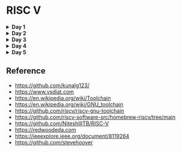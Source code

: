 <h1>RISC V</h1>
  
<details>
<summary><strong>Day 1</strong></summary>   

 <details><summary><strong>C Program</strong></summary>
 <h3>C program doing sum of numbers from 1 to 6</h3>
 <h4>Code</h4>
    
```  
#include<stdio.h>   
int main(){
   int n = 6;
   int i ;
   int sum = 0;
   for(int i =1;i<=6;i++)
   {
   sum = sum +i;}
   printf("The sum of digits from 1 to %d is %d.\n",n,sum);
   return 0;
}

```



</details>
<details> 
<summary><strong>C Program on RISCV64 compiler</strong></summary>

<h3>Code output</h3>
<div align="center">
  <img src="https://github.com/VaibhavTiwari-IIITB/RISCV/assets/140998525/7406c00f-eedf-4628-82e1-8f7595b908f4">
  

	
</div>
<h3>Assembly code output with o1 attribute</h3>
<div align="center">
	<img src="https://github.com/VaibhavTiwari-IIITB/RISCV/assets/140998525/c4297a69-d7e2-44b1-a601-46f269318d0b">
</div>

<h3>Assembly code output with ofast attribute</h3>
<div align="center">
	<img src="https://github.com/VaibhavTiwari-IIITB/RISCV/assets/140998525/acef1efd-12f5-4433-8dbf-2901d72e2911">
</div>

<h3>Step by step observation of code execution</h3>
<div align="center">
  <img src = "https://github.com/VaibhavTiwari-IIITB/RISCV/assets/140998525/75692f76-f88d-4e7c-91c6-389aa1632698">
	
</div>

 <h3>Commands used:</h3>
 
```
riscv64-unknown-elf-gcc -O1 -mabi=lp64 -march=rv64i -o sum1to6.o sum1to6.c

```

<h4>Explanation:</h4>
<p>
	<ul>
	<li>  <strong> riscv64-unknown-elf-gcc:</strong> 
        This is the command to invoke the RISC-V GCC compiler. It's used to compile C and C++ code for RISC-V architectures.
        riscv64 specifies the target architecture, which is the 64-bit version of RISC-V.
        unknown-elf indicates the target environment. The "ELF" part stands for "Executable and Linkable Format," which is a common file format for executables, object code, and shared libraries.
         </li> 
    <li><strong>-O1:</strong>
        This flag specifies the optimization level for the compiler. -O1 indicates optimization level 1.
        Optimization levels control how aggressively the compiler optimizes the code. Level 1 provides basic optimizations to improve code performance without spending excessive time on compilation.
        </li> 
  <li> <strong> -mabi=lp64:</strong>
        The -mabi flag specifies the ABI (Application Binary Interface) to use for the compilation.
        lp64 indicates that the ABI uses 64-bit data types (long and pointer) and is commonly used in RISC-V systems.</li> 

  <li> <strong> -march=rv64i:</strong>
        The -march flag specifies the target RISC-V architecture to generate code for.
        rv64i indicates the RISC-V architecture specification. Here, rv64 specifies a 64-bit RISC-V architecture, and i indicates the "I" base integer instruction set. This set includes the fundamental integer arithmetic and control flow instructions.</li> 

   <li><strong> -o sum1ton.o:</strong>
        The -o flag specifies the output file name for the compiled code.
        sum1ton.o is the name of the output file. The .o extension indicates that it's an object file, which contains the compiled machine code ready to be linked with other object files to create an executable.</li> 

   <li><strong>sum1ton.c:</strong>
        This is the source file that you want to compile.
        sum1ton.c is the name of the C source file that contains the code to be compiled.</li> 

 </ul>
 
</p><br>

```
riscv64-unknown-elf-objdump -d sum1ton.o

```
<p>
	<h4>Explanation :</h4>
	It is used to disassemble an object file (sum1ton.o) produced by a RISC-V toolchain. The objdump command is commonly used to analyze and display information about object files, executable files, and libraries.<br>

In this specific case,the riscv64-unknown-elf-objdump command, which is part of the RISC-V toolchain and is used to disassemble RISC-V machine code into human-readable assembly instructions.

When the command is run, it will generate a disassembly listing of the instructions contained within the sum1ton.o object file. This can be particularly useful for inspecting the assembly code produced by the compiler or for debugging purposes.<br>

The -d flag specifies that we want to disassemble the code, and sum1ton.o is the name of the object file you want to disassemble.


</p>

</details>
</details>














<details>
<summary><strong>Day 2</strong></summary>
<h2>The New Algorithm For Sum 1ton c program</h2>	

<div align="center">
<img width="737" alt="Screenshot 2023-08-24 at 12 11 19 PM" src="https://github.com/VaibhavTiwari-IIITB/RISCV/assets/140998525/52586927-3aed-4df1-8a72-f34503e5449d">
</div>

<h2>Code</h2>

```c
#include <stdio.h>

extern int load(int x, int y); 

int main() {
	int result = 0;
       	int count = 9;
    	result = load(0x0, count+1);
    	printf("Sum of number from 1 to %d is %d\n", count, result); 
}

```

<h2>Assembly Code For Load Function</h2>

```asm
.section .text
.global load
.type load, @function

load:
	add 	a4, a0, zero //Initialize sum register a4 with 0x0
	add 	a2, a0, a1   // store count of 10 in register a2. Register a1 is loaded with 0xa (decimal 10) from main program
	add	a3, a0, zero // initialize intermediate sum register a3 by 0
loop:	add 	a4, a3, a4   // Incremental addition
	addi 	a3, a3, 1    // Increment intermediate register by 1	
	blt 	a3, a2, loop // If a3 is less than a2, branch to label named <loop>
	add	a0, a4, zero // Store final result to register a0 so that it can be read by main program
	ret

```
<h2>Execution</h2>
<div align="center">
[	<img src="https://github.com/VaibhavTiwari-IIITB/RISCV/assets/140998525/e2ad21ce-829a-4717-86be-519fe047ce59">
</div>



<h2>Contents of rv32im.sh(Shell script file)</h2>

```
riscv64-unknown-elf-gcc -c -mabi=ilp32 -march=rv32im -o 1to9_custom.o 1to9_custom.c
riscv64-unknown-elf-gcc -c -mabi=ilp32 -march=rv32im -o load.o load.S

riscv64-unknown-elf-gcc -c -mabi=ilp32 -march=rv32im -o syscalls.o syscalls.c
riscv64-unknown-elf-gcc -mabi=ilp32 -march=rv32im -Wl,--gc-sections -o firmware.elf load.o 1to9_custom.o syscalls.o -T riscv.ld -lstdc++
chmod -x firmware.elf
riscv64-unknown-elf-gcc -mabi=ilp32 -march=rv32im -nostdlib -o start.elf start.S -T start.ld -lstdc++
chmod -x start.elf
riscv64-unknown-elf-objcopy -O verilog start.elf start.tmp
riscv64-unknown-elf-objcopy -O verilog firmware.elf firmware.tmp
cat start.tmp firmware.tmp > firmware.hex
python3 hex8tohex32.py firmware.hex > firmware32.hex
rm -f start.tmp firmware.tmp
iverilog -o testbench.vvp testbench.v picorv32.v
chmod -x testbench.vvp
vvp -N testbench.vvp

```

<h3>Explanation</h3>
<p>
<br>

1. `riscv64-unknown-elf-gcc -c -mabi=ilp32 -march=rv32im -o 1to9_custom.o 1to9_custom.c`
   - This command compiles the C source file `1to9_custom.c` into an object file `1to9_custom.o`. It uses the RISC-V GCC compiler targeting the ILP32 ABI (Application Binary Interface) and the RV32IM architecture.
<br>

2. `riscv64-unknown-elf-gcc -c -mabi=ilp32 -march=rv32im -o load.o load.S`
   - Similar to the previous command, this compiles the assembly source file `load.S` into an object file `load.o`.
<br>

3. `riscv64-unknown-elf-gcc -c -mabi=ilp32 -march=rv32im -o syscalls.o syscalls.c`
   - This compiles another C source file `syscalls.c` into an object file `syscalls.o`.
<br>

4. `riscv64-unknown-elf-gcc -mabi=ilp32 -march=rv32im -Wl,--gc-sections -o firmware.elf load.o 1to9_custom.o syscalls.o -T riscv.ld -lstdc++`
   - This links the previously compiled object files (`load.o`, `1to9_custom.o`, `syscalls.o`) along with the necessary libraries and linker script `riscv.ld` to create an ELF executable named `firmware.elf`. The linker is instructed to perform garbage collection on unused sections.
<br>

5. `chmod -x firmware.elf`
   - This command changes the permissions of the `firmware.elf` file to remove its execute permission.
<br>

6. `riscv64-unknown-elf-gcc -mabi=ilp32 -march=rv32im -nostdlib -o start.elf start.S -T start.ld -lstdc++`
   - Similar to step 4, this compiles and links an assembly source file `start.S` with libraries and linker script `start.ld` to create another ELF executable named `start.elf`. The `-nostdlib` flag indicates that the standard library should not be included.
<br>

7. `chmod -x start.elf`
   - Similar to step 5, this changes the permissions of the `start.elf` file to remove its execute permission.
<br>

8. `riscv64-unknown-elf-objcopy -O verilog start.elf start.tmp`
   - This command uses the `objcopy` tool to convert the `start.elf` file into a Verilog memory initialization file `start.tmp` in the "verilog" format.
<br>

9. `riscv64-unknown-elf-objcopy -O verilog firmware.elf firmware.tmp`
   - Similar to step 8, this converts the `firmware.elf` file into a Verilog memory initialization file `firmware.tmp`.
<br>

10. `cat start.tmp firmware.tmp > firmware.hex`
    - This concatenates the content of `start.tmp` and `firmware.tmp` files to create a combined Verilog memory initialization file `firmware.hex`.
<br>

11. `python3 hex8tohex32.py firmware.hex > firmware32.hex`
    - This step involves a Python script named `hex8tohex32.py`, which takes the `firmware.hex` file (assumed to contain 8-bit memory data) and converts it to 32-bit memory data format, saving the result in `firmware32.hex`.
<br>

12. `rm -f start.tmp firmware.tmp`
    - This removes the temporary Verilog memory initialization files.
<br>

13. `iverilog -o testbench.vvp testbench.v picorv32.v`
    - This compiles Verilog source files `testbench.v` and `picorv32.v` using the Icarus Verilog compiler to create a simulation executable `testbench.vvp`.
<br>

14. `chmod -x testbench.vvp`
    - This removes the execute permission from the simulation executable.
<br>

15. `vvp -N testbench.vvp`
    - This runs the compiled simulation executable using the VVP (Verilog VVP) simulator.
<br>

In summary, this script performs a series of compilation, linking, and conversion steps to prepare and simulate RISC-V assembly and C code using a combination of tools and scripts. The resulting simulation involve the execution of the RISC-V code within the given constraints and configurations.
</p>


</details>




















<details>
<summary><strong>Day 3</strong></summary>
	
<details><summary><strong>TL-Verilog and Makerchip IDE</strong></summary>
<p>TL-Verilog, short for Transaction-Level Verilog, is a hardware description and design language used for specifying and designing digital systems, particularly focusing on transaction-level abstraction and high-level design. It extends traditional Verilog and SystemVerilog languages by introducing higher-level constructs that facilitate the design and verification process, making it more suitable for complex system-on-chip (SoC) designs.</p>

 <p>Makerchip is an online Integrated Development Environment (IDE) designed specifically for digital system design and hardware description. It provides a platform for creating, simulating, and visualizing digital designs using various hardware description languages and tools, including SystemVerilog, Verilog, and TL-Verilog. Makerchip aims to simplify the process of designing and simulating digital circuits by offering an accessible and user-friendly interface.</p>
</details>

<details><summary><strong>Introduction to Makerchip IDE</strong></summary>
<h2>Pythagorean Template</h2>
<div align = "center">
<img width="1470" alt="1" src="https://github.com/VaibhavTiwari-IIITB/RISCV/assets/140998525/f05cd1b6-6bb3-4e7a-bcd8-ce1d0efc32b8">
</div>


<h2>Inverter</h2>
<div align = "center">
<img width="1470" alt="2" src="https://github.com/VaibhavTiwari-IIITB/RISCV/assets/140998525/13b6405d-48c7-49ca-8df2-66439ee62553">
</div>

<h2>Multiplexer</h2>
<div align = "center">
<img width="1470" alt="3" src="https://github.com/VaibhavTiwari-IIITB/RISCV/assets/140998525/c672a21a-d4bb-4fe3-98b9-50f8d0d4c29d">
</div>

 <h2>Vector Usage</h2>
<div align = "center">
<img width="1470" alt="4" src="https://github.com/VaibhavTiwari-IIITB/RISCV/assets/140998525/5896b706-a7c1-448d-a645-f6f644f6ea36">
</div>

<h2>Wide Multiplexer</h2>
<div align = "center">
<img width="1470" alt="5" src="https://github.com/VaibhavTiwari-IIITB/RISCV/assets/140998525/710930a4-f1d1-4804-9a9b-69240eff5fc0">
</div>

<h2>Calculator</h2>
<div align = "center">
<img width="1470" alt="6" src="https://github.com/VaibhavTiwari-IIITB/RISCV/assets/140998525/82fe89c8-3992-446c-82ac-fca177f6ac13">
</div>
<br>
<div align="center"><h1>Sequential Logic</h1></div>
<h2>4-bit Up Counter</h2>
<div align = "center">
<img width="1470" alt="8" src="https://github.com/VaibhavTiwari-IIITB/RISCV/assets/140998525/ef610cb6-e4d6-4dfe-9f10-5b0b8366613a">
</div>

<h2>Fibonacci Sequence</h2>
<div align = "center">
	
<img width="959" alt="9" src="https://github.com/VaibhavTiwari-IIITB/RISCV/assets/140998525/4617f62f-8833-40c1-bb8a-08527870239e">
<img width="1470" alt="10" src="https://github.com/VaibhavTiwari-IIITB/RISCV/assets/140998525/c3d1c0aa-16b3-41b3-9e8b-13e6cceed279">
</div>
 <div align="center">
	 <h1>Pipelined Logic</h1>
 </div>
 <h2>2-Cycle Calculator</h2>
<img width="1470" alt="11" src="https://github.com/VaibhavTiwari-IIITB/RISCV/assets/140998525/a17bd09d-8458-4bed-af8f-3997803d5e51">
<br>
 <div align="center">
	 <h1>Validity</h1>
 </div>
 <p>In logic circuits and digital design, "validity" typically refers to the concept of ensuring that signals or data within a system are in a valid or reliable state before they are processed or used in subsequent stages. Validity plays a crucial role in maintaining the correctness and proper functioning of digital systems. </p>
 <h3>Advantages of Validity</h3>
 <p>
	 <ul>
		 <li> Reliable Operation: Validity guarantees that the system operates reliably and produces accurate results. Without ensuring the validity of inputs, the output of digital circuits could be unpredictable or incorrect.</li>
		 <li>Validity ensures that data transitions are synchronized with clock edges, which leads to consistent behavior and predictable outputs. This is especially important in synchronous digital systems.</li>
		 <li>Design Verification: Validity considerations are crucial during design verification and testing. Ensuring inputs are in valid states allows for more targeted testing and easier debugging of issues.</li>
		 <li>Power Efficiency: Validity checks can prevent unnecessary switching of logic values when inputs are changing rapidly. This helps reduce dynamic power consumption in the system.</li>
	 </ul>
 </p>
 </details>

</details>













<details>
<summary><strong>Day 4</strong></summary>
	<h2>PC Logic</h2>

<p>
	A program counter (PC), also known as an instruction pointer (IP) in some architectures, is a fundamental component of a computer's central processing unit (CPU). It's a special register that keeps track of the memory address of the next instruction to be executed in a program. The program counter is used in conjunction with the fetch-execute cycle, which is the basic process through which a CPU carries out instructions.<br><br>

The working of program counter in a nutshell<br><br>

Fetch: The CPU fetches the instruction from memory at the address pointed to by the program counter.<br><br>

Increment: After the fetch, the program counter is incremented to point to the next memory location where the next instruction resides.<br><br>

Execute: The fetched instruction is then executed.<br><br>

 Repeat: The process repeats, with the program counter always indicating the memory address of the next instruction to be fetched and executed.<br><br>
</p>

```
|cpu
      @0
         $reset = *reset;
         $pc[31:0] = >>1$reset ? 0 : >>1$pc + 32'd4;

```

<h4>Output</h4>
<div align ="center">

<img width="1470" alt="1" src="https://github.com/VaibhavTiwari-IIITB/RISCV/assets/140998525/2b9bb42f-549c-44f2-a881-dca6499ec7db">

</div>
<br>

<h2>Fetch</h2>
<p>
Let's delve deeper into the fetch stage:
<br><br>
Fetch Instruction: In this stage, the CPU retrieves the next instruction from memory. The address of the instruction to be fetched is provided by the program counter (PC). The program counter holds the memory address of the next instruction to be executed. It is updated during each cycle to point to the next instruction.
<br><br>
Memory Access: The CPU sends a memory read request to the memory unit, specifying the address pointed to by the program counter. The memory unit then retrieves the instruction from the specified memory location and provides it to the CPU.
<br><br>
Instruction Register (IR): The fetched instruction is loaded into a special register called the instruction register (IR). The instruction register temporarily holds the fetched instruction until it's ready to be decoded and executed.
<br><br>
Program Counter Update: After the fetch, the program counter is incremented to point to the memory address of the next instruction. The exact increment depends on the length of the fetched instruction (which can vary between different instructions and architectures).
<br><br>
At this point, the fetched instruction is in the instruction register, and the CPU is ready to move on to the "decode" stage, during which the fetched instruction is interpreted to determine what operation needs to be executed.
</p>

```
|cpu
      @0
         $reset = *reset;
         $pc[31:0] = >>1$reset ? 0 : >>1$pc + 32'd4;
      @1
         $imem_rd_en = !$reset;
         $imem_rd_addr[M4_IMEM_INDEX_CNT-1:0] = $pc[M4_IMEM_INDEX_CNT+1:2];
         $instr[31:0] = $imem_rd_data[31:0];
         
      ?$imem_rd_en
         @1
            $imem_rd_data[31:0] = /imem[$imem_rd_addr]$instr;

      
```

<h4>Output</h4>
<div>
<img width="1467" alt="2" src="https://github.com/VaibhavTiwari-IIITB/RISCV/assets/140998525/cee6dff3-4a1e-4cca-a8b4-00c244e3dda9">
</div>

<h4>Viz Output</h4>
<div>
<img width="854" alt="3" src="https://github.com/VaibhavTiwari-IIITB/RISCV/assets/140998525/e3f7e3b3-ea34-4240-8e0f-c122b411e21a"></div>

<h2>Decode Logic</h2>
<h3>Decode Logic code</h3>

```tlv
\m4_TLV_version 1d: tl-x.org
\SV
   // This code can be found in: https://github.com/stevehoover/RISC-V_MYTH_Workshop
   
   m4_include_lib(['https://raw.githubusercontent.com/BalaDhinesh/RISC-V_MYTH_Workshop/master/tlv_lib/risc-v_shell_lib.tlv'])

\SV
   m4_makerchip_module   // (Expanded in Nav-TLV pane.)
\TLV

   // /====================\
   // | Sum 1 to 9 Program |
   // \====================/
   //
   // Program for MYTH Workshop to test RV32I
   // Add 1,2,3,...,9 (in that order).
   //
   // Regs:
   //  r10 (a0): In: 0, Out: final sum
   //  r12 (a2): 10
   //  r13 (a3): 1..10
   //  r14 (a4): Sum
   // 
   // External to function:
   m4_asm(ADD, r10, r0, r0)             // Initialize r10 (a0) to 0.
   // Function:
   m4_asm(ADD, r14, r10, r0)            // Initialize sum register a4 with 0x0
   m4_asm(ADDI, r12, r10, 1010)         // Store count of 10 in register a2.
   m4_asm(ADD, r13, r10, r0)            // Initialize intermediate sum register a3 with 0
   // Loop:
   m4_asm(ADD, r14, r13, r14)           // Incremental addition
   m4_asm(ADDI, r13, r13, 1)            // Increment intermediate register by 1
   m4_asm(BLT, r13, r12, 1111111111000) // If a3 is less than a2, branch to label named <loop>
   m4_asm(ADD, r10, r14, r0)            // Store final result to register a0 so that it can be read by main program
   
   // Optional:
   // m4_asm(JAL, r7, 00000000000000000000) // Done. Jump to itself (infinite loop). (Up to 20-bit signed immediate plus implicit 0 bit (unlike JALR) provides byte address; last immediate bit should also be 0)
   m4_define_hier(['M4_IMEM'], M4_NUM_INSTRS)

   |cpu
      @0
         $reset = *reset;



      // YOUR CODE HERE
      // ...
      @0
         $pc[31:0] = >>1$reset ? 32'd0 : (>>1$taken_branch ? >>1$br_tgt_pc :  (>>1$pc+32'd4));
      @1
         //Instruction Fetch
         $imem_rd_en = !$reset;
         $imem_rd_addr[M4_IMEM_INDEX_CNT-1:0] = $pc[M4_IMEM_INDEX_CNT+1:2];
         $instr[31:0] = $imem_rd_data[31:0];
      ?$imem_rd_en
         @1
            $imem_rd_data[31:0] = /imem[$imem_rd_addr]$instr;
      @1
         //Instruction Decode
         $is_i_instr = $instr[6:2] ==? 5'b0000x ||
                       $instr[6:2] ==? 5'b001x0 ||
                       $instr[6:2] ==? 5'b11001 ||
                       $instr[6:2] ==? 5'b11100;
         
         $is_u_instr = $instr[6:2] ==? 5'b0x101;
         
         $is_r_instr = $instr[6:2] ==? 5'b01011 ||
                       $instr[6:2] ==? 5'b011x0 ||
                       $instr[6:2] ==? 5'b10100;
         
         $is_b_instr = $instr[6:2] ==? 5'b11000;
         
         $is_j_instr = $instr[6:2] ==? 5'b11011;
         
         $is_s_instr = $instr[6:2] ==? 5'b0100x;
         
         $imm[31:0] = $is_i_instr ? {{21{$instr[31]}}, $instr[30:20]} :
                      $is_s_instr ? {{21{$instr[31]}}, $instr[30:25], $instr[11:7]} :
                      $is_b_instr ? {{20{$instr[31]}}, $instr[7], $instr[30:25], $instr[11:8], 1'b0} :
                      $is_u_instr ? {$instr[31:12], 12'b0} :
                      $is_j_instr ? {{12{$instr[31]}}, $instr[19:12], $instr[20], $instr[30:21], 1'b0} :
                                    32'b0;
         $opcode[6:0] = $instr[6:0];
         
         $rs2_valid = $is_r_instr || $is_s_instr || $is_b_instr;
         ?$rs2_valid
            $rs2[4:0] = $instr[24:20];
            
         $rs1_valid = $is_r_instr || $is_i_instr || $is_s_instr || $is_b_instr;
         ?$rs1_valid
            $rs1[4:0] = $instr[19:15];
         
         $funct3_valid = $is_r_instr || $is_i_instr || $is_s_instr || $is_b_instr;
         ?$funct3_valid
            $funct3[2:0] = $instr[14:12];
            
         $funct7_valid = $is_r_instr ;
         ?$funct7_valid
            $funct7[6:0] = $instr[31:25];
            
         $rd_valid = $is_r_instr || $is_i_instr || $is_u_instr || $is_j_instr;
         ?$rd_valid 
            $rd[4:0] = $instr[11:7]; //rd - Destination Register
            
         $dec_bits [10:0] = {$funct7[5], $funct3, $opcode};
         $is_beq = $dec_bits ==? 11'bx_000_1100011;
         $is_bne = $dec_bits ==? 11'bx_001_1100011;
         $is_blt = $dec_bits ==? 11'bx_100_1100011;
         $is_bge = $dec_bits ==? 11'bx_101_1100011;
         $is_bltu = $dec_bits ==? 11'bx_110_1100011;
         $is_bgeu = $dec_bits ==? 11'bx_111_1100011;
         $is_addi = $dec_bits ==? 11'bx_000_0010011;
         $is_add = $dec_bits ==? 11'b0_000_0110011;
         
      @1
         //Register File Read
         $rf_wr_en = 1'b0;
         $rf_wr_index[4:0] = 5'b0;
         $rf_wr_data[31:0] = 32'b0;
         
         $rf_rd_en1 = $rs1_valid;
         $rf_rd_index1[4:0] = $rs1;
         
         $rf_rd_en2 = $rs2_valid;
         $rf_rd_index2[4:0] = $rs2;
         
         $src1_value[31:0] = $rf_rd_data1;
         $src2_value[31:0] = $rf_rd_data2;
         
      @1
         //ALU
         $result[31:0] = $is_addi ? $src1_value + $imm :
                         $is_add ? $src1_value + $src2_value :
                         32'bx ;
      @1
         //Register File Write
         $rf_wr_en = $rd_valid && $rd != 5'b0;
         $rf_wr_index[4:0] = $rd;
         $rf_wr_data[31:0] = $result;
         
      @1
         //Branch Instructions
         $taken_branch = $is_beq ? ($src1_value == $src2_value):
                         $is_bne ? ($src1_value != $src2_value):
                         $is_blt ? (($src1_value < $src2_value) ^ ($src1_value[31] != $src2_value[31])):
                         $is_bge ? (($src1_value >= $src2_value) ^ ($src1_value[31] != $src2_value[31])):
                         $is_bltu ? ($src1_value < $src2_value):
                         $is_bgeu ? ($src1_value >= $src2_value):
                                    1'b0;
         `BOGUS_USE($taken_branch)
         $br_tgt_pc[31:0] = $pc + $imm;
      // Note: Because of the magic we are using for visualisation, if visualisation is enabled below,
      //       be sure to avoid having unassigned signals (which you might be using for random inputs)
      //       other than those specifically expected in the labs. You'll get strange errors for these.

   
   // Assert these to end simulation (before Makerchip cycle limit).
   *passed = *cyc_cnt > 40;
   *failed = 1'b0;
   
   // Macro instantiations for:
   //  o instruction memory
   //  o register file
   //  o data memory
   //  o CPU visualization
   |cpu
      m4+imem(@1)    // Args: (read stage)
      m4+rf(@1, @1)  // Args: (read stage, write stage) - if equal, no register bypass is required
      //m4+dmem(@4)    // Args: (read/write stage)
      //m4+myth_fpga(@0)  // Uncomment to run on fpga

   m4+cpu_viz(@4)    // For visualisation, argument should be at least equal to the last stage of CPU logic. @4 would work for all labs.
\SV
   endmodule

```

<h4>Schematic output</h4>
<div align="center">
<img width="764" alt="4" src="https://github.com/VaibhavTiwari-IIITB/RISCV/assets/140998525/2f49c70d-0879-4ce9-8536-ce1561b7490e">
</div>

<h4>Waveform output</h4>
<div align="center">
<img width="905" alt="5" src="https://github.com/VaibhavTiwari-IIITB/RISCV/assets/140998525/ba9436e0-ebfc-4ef1-9e67-87271aa14dfe">
</div>


</details>

</div>
</detail>



















<details>

<summary><strong>Day 5</strong></summary>
<p>
<h2>Pitfalls of Pipelining: Navigating Branch Instruction Hazards</h2>

Pipelining, a technique aimed at bolstering processor speed, subdivides instruction execution into discrete phases. However, the introduction of pipelining also ushers in challenges known as hazards—obstacles that can disrupt the fluid progression of instructions. Among these, the "branch instruction hazard," commonly recognized as the "branch penalty," stands out prominently.

**1. Structural Clash:**

A structural hazard arises when resource conflicts emerge within the pipeline. For instance, a branch instruction might vie for access to the same processing unit or memory segment already occupied by another instruction in the pipeline. This clash forces a pipeline pause, during which resources are either redistributed or the conflict is resolved. Structural hazards sow inefficiency and chip away at performance by delaying instruction completion.

**2. Data Tug-of-War:**

Data hazards manifest when instructions hinge on outcomes from earlier instructions, yet the requisite data remains elusive. In the context of branch instructions, data hazards crop up when succeeding instructions lean on the result of a prior branch instruction. However, the actual outcome of the branch—whether it's taken or not—remains uncertain. Mismanagement of this can yield inaccurate results. Techniques like forwarding or stalling resolve data hazards, ensuring that instructions access accurate data for proper execution.

**3. Control Conundrum (Branch Hazard):**

Control hazards take center stage when grappling with branch instructions in pipelining. They stem from the ambiguity surrounding a branch's outcome—whether it will be taken or bypassed. In a pipelined processor, instructions are proactively fetched to sustain pipeline flow. Yet, the actual verdict of a branch might only materialize during the execution phase. If the branch's outcome diverges from the prediction formed during the fetch phase, subsequent instructions procured after the branch could prove erroneous.

In response to control hazards, contemporary processors leverage branch prediction techniques to formulate educated guesses about a branch's likelihood of being taken. Accurate predictions facilitate seamless pipeline advancement. However, if predictions falter, a process labeled "pipeline flushing" comes into play. This entails discarding all instructions procured after the misjudged branch, effectively resetting the pipeline to the correct sequence. Such flushing exacts a performance toll, termed the "branch penalty," as it squanders effort and triggers pipeline halts.

In summation, branch instructions introduce hazards to pipelining due to the demand for judgment calls concerning instruction sequence, resource allotment, and data interdependencies. Skillful hazard management through strategies like branch prediction and pipeline flushing proves pivotal in upholding pipeline efficiency and amplifying processor performance.
</p>	

<p>
<h2>Unveiling the Waterfall Logic Paradigm</h2>

Waterfall logic, often referred to as the "waterfall model," is a sequential software development approach that encapsulates the essence of linear progression. This methodology is characterized by a structured, step-by-step framework, where each phase flows into the next like a cascading waterfall. This document delves into the key aspects of the waterfall logic paradigm, elucidating its stages, merits, and limitations.

**1. Phases of Waterfall Logic:**

The waterfall model comprises distinct, well-defined phases, each building upon the accomplishments of the preceding one:

**a. Requirements Gathering:** Inception involves capturing comprehensive project requirements, setting the stage for the subsequent phases.

**b. System Design:** This phase outlines the overall system architecture, identifying components and their relationships.

**c. Implementation:** Here, the actual coding takes place, translating design concepts into functional software.

**d. Testing:** Rigorous testing verifies the software's functionality against requirements, identifying defects for rectification.

**e. Deployment:** The fully tested software is deployed to the intended environment, making it accessible to users.

**f. Maintenance:** Post-deployment, ongoing maintenance tackles bug fixes, updates, and enhancements.

**2. Advantages of Waterfall Logic:**

- **Clarity and Predictability:** The linear nature of waterfall logic offers clarity in project progression, making it easier to estimate timelines and resources.
  
- **Comprehensive Documentation:** Each phase mandates documentation, resulting in a well-documented project lifecycle for future reference.
  
- **Early Planning:** Rigorous initial planning ensures a solid foundation, reducing the likelihood of major changes down the line.
  
- **Clear Milestones:** Well-defined phase boundaries provide clear milestones, aiding project tracking and assessment.
  
**3. Limitations and Criticisms:**

- **Inflexibility:** Once a phase is completed, revisiting it can be challenging, making it less adaptive to changing requirements.
  
- **Late User Involvement:** Stakeholder input typically occurs early, potentially leading to a mismatch between the final product and user needs.
  
- **Uncertainty Handling:** Inadequate provisions for addressing uncertainties or evolving requirements may hinder adaptability.
  
- **Real-world Application Suitability:** Ideal for projects with well-understood requirements, but may not align with projects that demand iterative exploration.
  
**4. Variations and Modern Adaptations:**

Over time, variations and adaptations of the waterfall model have emerged, such as the "V-Model," which emphasizes rigorous testing in conjunction with each development phase, and the "W-Model," which incorporates maintenance and user feedback loops.

**Conclusion:**

The waterfall logic paradigm, reminiscent of a cascading waterfall, offers a structured, methodical approach to software development. Its sequential nature fosters clarity and predictability, yielding comprehensive documentation and clear milestones. However, its rigidity and potential lack of adaptability to evolving requirements have prompted the development of more flexible methodologies. As the software development landscape evolves, waterfall logic remains a foundational model that continues to inspire adaptations and innovations.

<div align="center">
<img width="1470" alt="1" src="https://github.com/VaibhavTiwari-IIITB/RISCV/assets/140998525/80781a78-38dd-410f-9b55-3f6f48599f81">
</div>

<h4>Final 4 stage implementation code</h4>

```tlv
\m4_TLV_version 1d: tl-x.org
\SV
   // This code can be found in: https://github.com/stevehoover/RISC-V_MYTH_Workshop
   
   m4_include_lib(['https://raw.githubusercontent.com/BalaDhinesh/RISC-V_MYTH_Workshop/master/tlv_lib/risc-v_shell_lib.tlv'])

\SV
   m4_makerchip_module   // (Expanded in Nav-TLV pane.)
\TLV
     
   // /====================\
   // | Sum 1 to 9 Program |
   // \====================/
   //
   // Program for MYTH Workshop to test RV32I
   // Add 1,2,3,...,9 (in that order).
   //
   // Regs:
   //  r10 (a0): In: 0, Out: final sum
   //  r12 (a2): 10
   //  r13 (a3): 1..10
   //  r14 (a4): Sum
   // 
   // External to function:
   m4_asm(ADD, r10, r0, r0)             // Initialize r10 (a0) to 0.
   // Function:
   m4_asm(ADD, r14, r10, r0)            // Initialize sum register a4 with 0x0
   m4_asm(ADDI, r12, r10, 1010)         // Store count of 10 in register a2.
   m4_asm(ADD, r13, r10, r0)            // Initialize intermediate sum register a3 with 0
   // Loop:
   m4_asm(ADD, r14, r13, r14)           // Incremental addition
   m4_asm(ADDI, r13, r13, 1)            // Increment intermediate register by 1
   m4_asm(BLT, r13, r12, 1111111111000) // If a3 is less than a2, branch to label named <loop>
   m4_asm(ADD, r10, r14, r0)            // Store final result to register a0 so that it can be read by main program
   m4_asm(SW, r0, r10, 100)
   m4_asm(LW, r15, r0, 100)
   // Optional:
   // m4_asm(JAL, r7, 00000000000000000000) // Done. Jump to itself (infinite loop). (Up to 20-bit signed immediate plus implicit 0 bit (unlike JALR) provides byte address; last immediate bit should also be 0)
   m4_define_hier(['M4_IMEM'], M4_NUM_INSTRS)

   |cpu
      @0
         $reset = *reset;
              //Fetch1   
         $pc[31:0] = >>1$reset ? 32'b0 :
                     >>3$valid_taken_br ? >>3$br_tgt_pc :
                     >>3$valid_load ? >>3$inc_pc : 
                     (>>3$valid_jump && >>3$is_jal) ? >>3$br_tgt_pc :
                     (>>3$valid_jump && >>3$is_jalr) ? >>3$jalr_tgt_pc :
                     >>1$inc_pc;
                     
                    
      @1
         $inc_pc[31:0] = $pc + 32'd4 ;
         $imem_rd_en = !>>1$reset;    
         $imem_rd_addr[M4_IMEM_INDEX_CNT-1:0] = $pc[M4_IMEM_INDEX_CNT+1:2]; 
      @3
                
         $valid = !(>>1$valid_taken_br || >>2$valid_taken_br || >>1$valid_load || >>2$valid_load 
                    || >>1$valid_jump || >>2$valid_jump) ;
                    
         $valid_load = $valid && $is_load ;
         $valid_jump = $valid && $is_load;
                       
                       
                 
            //$valid_load = $valid && $is_load ;
                
            //Fetch2 
      @1
         $instr[31:0] = $imem_rd_data[31:0]; 
               
          //Instructions type decode 
         $is_i_instr = $instr[6:2] ==? 5'b0000x || 
                       $instr[6:2] ==? 5'b001x0 || 
                       $instr[6:2] ==? 5'b11001 ;
         $is_r_instr = $instr[6:2] ==? 5'b011x0 || 
                       $instr[6:2] ==? 5'b01011 || 
                       $instr[6:2] ==? 5'b10100 ; 
         $is_s_instr = $instr[6:2] ==? 5'b0100x ;
         $is_b_instr = $instr[6:2] ==? 5'b11000 ;
         $is_j_instr = $instr[6:2] ==? 5'b11011 ;
         $is_u_instr = $instr[6:2] ==? 5'b0x101 ;
         
           //Instruction immediate decode
         $imm[31:0] = $is_i_instr ? {{21{$instr[31]}},$instr[30:20] }:
                      $is_s_instr ? {{21{$instr[31]}},$instr[30:25],$instr[11:8],$instr[7]} :
                      $is_b_instr ? {{20{$instr[31]}},$instr[7],$instr[30:25],$instr[11:8],1'b0} :
                      $is_u_instr ? {$instr[31], $instr[30:20],$instr[19:12],12'b0 }:
                      $is_j_instr ? {{12{$instr[31]}},$instr[19:12],$instr[20],$instr[30:21],1'b0} :
                      32'b0 ;
         $opcode[6:0] = $instr[6:0];

           //b. func7 decode

         $func7_valid = $is_r_instr ;
         ?$func7_valid
            $func7[6:0] = $instr[31:25];
         //c. rs2 decode

         $rs2_valid = $is_r_instr || $is_s_instr || $is_b_instr ;
         ?$rs2_valid
            $rs2[4:0] = $instr[24:20];

          //d. rs1 valid

         $rs1_valid = $is_r_instr || $is_i_instr || $is_s_instr || $is_b_instr ;
         ?$rs1_valid
            $rs1[4:0] = $instr[19:15] ;

          //e. func3 valid

         $func3_valid = $is_r_instr || $is_i_instr || $is_s_instr || $is_b_instr ;
         ?$func3_valid
            $func3[2:0] = $instr[14:12] ;

         $rd_valid = $is_r_instr || $is_i_instr || $is_u_instr || $is_j_instr ;
         ?$rd_valid
            $rd[4:0] = $instr[11:7];     
      
         $dec_bits[10:0] = {$func7[5], $func3, $opcode} ;
         $is_beq = $dec_bits ==? 11'bx_000_1100011 ;
         $is_bne = $dec_bits ==? 11'bx_001_1100011 ;
         $is_blt = $dec_bits ==? 11'bx_100_1100011 ;
         $is_bge = $dec_bits ==? 11'bx_101_1100011 ;           
         $is_bltu = $dec_bits ==? 11'bx_110_1100011 ;
         $is_bgeu = $dec_bits ==? 11'bx_111_1100011 ;  
         $is_addi = $dec_bits ==? 11'bx_000_0010011 ;
         $is_add = $dec_bits ==? 11'b0_000_0110011 ;
         
         $is_load = $dec_bits ==? 11'bx_xxx_0000011;
         
         $is_sb = $dec_bits ==? 11'bx_000_0100011;
         $is_sh = $dec_bits ==? 11'bx_001_0100011;
         $is_sw = $dec_bits ==? 11'bx_010_0100011;
         $is_slti = $dec_bits ==? 11'bx_010_0010011;
         $is_sltiu = $dec_bits ==? 11'bx_011_0010011;
         $is_xori = $dec_bits ==? 11'bx_100_0010011;
         $is_ori = $dec_bits ==? 11'bx_110_0010011;
         $is_andi = $dec_bits ==? 11'bx_111_0010011;
         $is_slli = $dec_bits ==? 11'b0_001_0010011;
         $is_srli = $dec_bits ==? 11'b0_101_0010011;
         $is_srai = $dec_bits ==? 11'b1_101_0010011;
         $is_sub = $dec_bits ==? 11'b1_000_0110011;
         $is_sll = $dec_bits ==? 11'b0_001_0110011;
         $is_slt = $dec_bits ==? 11'b0_010_0110011;
         $is_sltu = $dec_bits ==? 11'b0_011_0110011;
         $is_xor = $dec_bits ==? 11'b0_100_0110011;
         $is_srl = $dec_bits ==? 11'b0_101_0110011;
         $is_sra = $dec_bits ==? 11'b1_101_0110011;
         $is_or = $dec_bits ==? 11'b0_110_0110011;
         $is_and = $dec_bits ==? 11'b0_111_0110011;
         $is_lui = $dec_bits ==? 11'bx_xxx_0110111;
         $is_auipc = $dec_bits ==? 11'bx_xxx_0010111;
         $is_jal = $dec_bits ==? 11'bx_xxx_1101111;
         $is_jalr = $dec_bits ==? 11'bx_000_1100111;
         $is_jump = $is_jal || $is_jalr ;
         
         `BOGUS_USE($is_beq $is_bne $is_blt $is_bge $is_bltu $is_bgeu $is_addi $is_add) 
      @2
         
            //Register file read
         $rf_rd_en1 = $rs1_valid && >>2$result ;
         $rf_rd_index1[4:0] = $rs1 ;
         $rf_rd_en2 = $rs2_valid && >>2$result;
         $rf_rd_index2[4:0] = $rs2 ;

      //Branch_instruction2
         $br_tgt_pc[31:0] = $pc + $imm ;

     //source to alu assigned with o/p of read register
         $src1_value[31:0] = 
              (>>1$rf_wr_index == $rf_rd_index1) && >>1$rf_wr_en ?
                 >>1$result :
                  $rf_rd_data1;
         $src2_value[31:0] = 
              (>>1$rf_wr_index == $rf_rd_index2) && >>1$rf_wr_en ?
                 >>1$result :
                   $rf_rd_data2;
                   
      //dmem:1-R/W memory             
      @4
         $dmem_wr_en = $is_s_instr && $valid ;
         $dmem_addr[3:0] = $result[5:2] ;
         $dmem_wr_data[31:0] = $src2_value ;
         $dmem_rd_en = $is_load ;
        
      @4
         //LOAD DATA
         $ld_data[31:0] = $dmem_rd_data ;
      @3
         $jalr_tgt_pc[31:0] = $src1_value + $imm ;
      
      @3
     //Assigning aadi and add value to alu
         $sltu_rslt[31:0] = $src1_value < $src2_value ;
         $sltiu_rslt[31:0]  = $src1_value < $imm ;
         
         $result[31:0] =
              $is_addi ? $src1_value + $imm :
              $is_add ? $src1_value + $src2_value :
              $is_andi ? $src1_value & $imm :
              $is_ori  ? $src1_value | $imm :
              $is_xori ? $src1_value ^ $imm :
              $is_slli ? $src1_value << $imm[5:0] :
              $is_srli ? $src1_value >> $imm[5:0] :
              $is_and ? $src1_value & $src2_value :
              $is_or ? $src1_value | $src2_value :
              $is_xor ? $src1_value ^ $src2_value :
              $is_sub ? $src1_value - $src2_value :
              $is_sll ? $src1_value << $src2_value[4:0] :
              $is_srl ? $src1_value >> $src2_value[4:0] :
              $is_sltu ? $src1_value < $src2_value :
              $is_sltiu ? $src1_value < $imm :
              $is_lui ? {$imm[31:12], 12'b0} :
              $is_auipc ? $pc + $imm : 
              $is_jal ? $pc + 32'd4 :
              $is_jalr ? $pc + 32'd4 :
              $is_srai ? {{32{$src1_value[31]}}, $src1_value} >> $imm[4:0] :
              $is_slt ? ($src1_value[31] == $src2_value[31]) ? $sltu_rslt : {31'b0, $src1_value[31]} :
              $is_slti ? ($src1_value[31] == $imm[31]) ? $sltiu_rslt : {31'b0, $src1_value[31]} :
              $is_sra ? {{32{$src1_value[31]}}, $src1_value} >> $src2_value[4:0] :
              $is_load || $is_s_instr ? $src1_value + $imm :
              32'bx ;
        //Register file write
         $rf_wr_en = $rd_valid && $rd != 5'b0 && $valid || >>2$valid_load ;
         $rf_wr_index[4:0] = >>2$valid_load ? >>2$rd : $rd ;
         $rf_wr_data[31:0] = >>2$valid_load ? >>2$ld_data : $result ;

        //Branch insturctions
         $taken_br = $is_beq ? ($src1_value == $src2_value):
                     $is_bne ? ($src1_value != $src2_value):
                     $is_blt ? (($src1_value < $src2_value) ^ ($src1_value[31] != $src2_value[31])):
                     $is_bge ? (($src1_value >= $src2_value) ^ ($src1_value[31]!= $src2_value[31])):
                     $is_bltu ? ($src1_value > $src2_value) :
                     $is_bgeu ? ($src1_value >= $src2_value) :
                     1'b0 ;
           //for invalid instruction
         $valid_taken_br = $valid && $taken_br ;
         
         // Note: Because of the magic we are using for visualisation, if visualisation is enabled below,
         //       be sure to avoid having unassigned signals (which you might be using for random inputs)
         //       other than those specifically expected in the labs. You'll get strange errors for these.
         // Assert these to end simulation (before Makerchip cycle limit).
          //*passed = *cyc_cnt > 40;
   *passed = |cpu/xreg[15]>>5$value == (1+2+3+4+5+6+7+8+9);
   *failed = 1'b0;
   
   // Macro instantiations for:
   //  o instruction memory
   //  o register file
   //  o data memory
   //  o CPU visualization
   |cpu
      m4+imem(@1)    // Args: (read stage)
      m4+rf(@2, @3)  // Args: (read stage, write stage) - if equal, no register bypass is required
      m4+dmem(@4)    // Args: (read/write stage)
   
   m4+cpu_viz(@4)    // For visualisation, argument should be at least equal to the last stage of CPU logic. @4 would work for all labs.
\SV
   endmodule

```

<h4>Schematic output</h4>
<div align="center">
<img width="446" alt="2" src="https://github.com/VaibhavTiwari-IIITB/RISCV/assets/140998525/2b43b622-0ab1-4779-98dd-d934ad29fd3f">
</div>	

<h4>Waveform</h4>
<div align="center">
<img width="922" alt="3" src="https://github.com/VaibhavTiwari-IIITB/RISCV/assets/140998525/6c5230c9-6408-4e7b-a5dc-5ca41850c0a9">
</div>	

</p>

</details>
 
 

 ## Reference 
 
- https://github.com/kunalg123/
- https://www.vsdiat.com
- https://en.wikipedia.org/wiki/Toolchain
- https://en.wikipedia.org/wiki/GNU_toolchain
- https://github.com/riscv/riscv-gnu-toolchain
- https://github.com/riscv-software-src/homebrew-riscv/tree/main
- https://github.com/NiteshIIITB/RISC-V
- https://redwoodeda.com
- https://ieeexplore.ieee.org/document/8119264
- https://github.com/stevehoover




